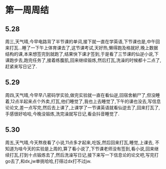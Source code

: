 # 第一周周结
## 5.28
  周三,天气晴,今早电路背了半节课的单词,接下就一直在学英语,下节课也是,中午回来打瓦...睡了一下午上体育课去了,这节课考试,天好热,懒得跑及格就好,晚上数据结构的课,本来想签完到就跑了,结果快下课才签到,于是看了三节课的仙逆小说,下课跑步去,跑完任务了,接着练腹肌,回来继续锻炼,然后打瓦,洗澡的时候都十二点了,赶紧来写日记了.

## 5.29
  周四,天气晴,今早早八密码学实验,做完实验就一直在看仙逆,回宿舍躺尸了,但没睡着,12点半起来点个外卖,打瓦,他们睡觉了,我也上去睡觉了,下午的课也没去,写信息论论文,差一点写完,然后去上课了,上课学了一节课英语就看仙逆去了,回来打瓦了,手感很好哈哈,今晚没锻炼,洗完澡就写日记,看会抖音睡觉了.
## 5.30
  周五,天气晴,今天熬夜看了小说,11点多才起来,吃饭,然后回来打瓦,睡觉,上课去, 不知道为啥今天的实验是上周的,算了看小说了,下节课老师没有签到,看小说,回来继续打瓦,打到十点锻炼去了,然后洗澡写日记,接下来写一下信息论的论文吧,写完打go去了,和dx,jw单挑哈哈,打得过dx打不过jw.